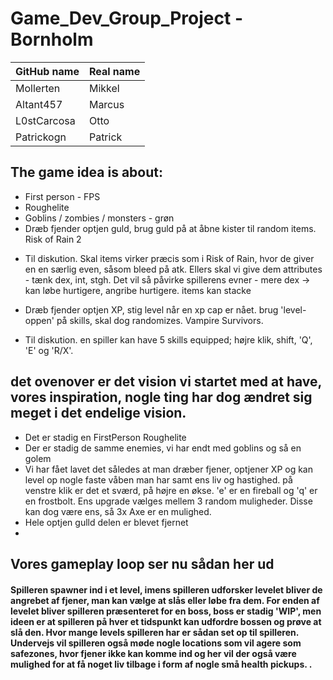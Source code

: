 # Game_Dev_Group_Project - Bornholm
| GitHub name | Real name |
| ----------- | --------- |
| Mollerten | Mikkel |
| Altant457 | Marcus |
| L0stCarcosa | Otto |
| Patrickogn | Patrick |

## The game idea is about: 
- First person - FPS
- Roughelite
- Goblins / zombies / monsters - grøn
- Dræb fjender optjen guld, brug guld på at åbne kister til random items. Risk of Rain 2 
* Til diskution. Skal items virker præcis som i Risk of Rain, hvor de giver en en særlig even, såsom bleed på atk. Ellers skal vi give dem attributes - tænk dex, int, stgh. Det vil så påvirke spillerens evner - mere dex -> kan løbe hurtigere, angribe hurtigere.  items kan stacke

- Dræb fjender optjen XP, stig level når en xp cap er nået. brug 'level-oppen' på skills, skal dog randomizes. Vampire Survivors.   
* Til diskution. en spiller kan have 5 skills equipped; højre klik, shift, 'Q', 'E' og 'R/X'. 

## det ovenover er det vision vi startet med at have, vores inspiration, nogle ting har dog ændret sig meget i det endelige vision. 
- Det er stadig en FirstPerson Roughelite
- Der er stadig de samme enemies, vi har endt med goblins og så en golem
- Vi har fået lavet det således at man dræber fjener, optjener XP og kan level op nogle faste våben man har samt ens liv og hastighed. på venstre klik er det et sværd, på højre en økse. 'e' er en fireball og 'q' er en frostbolt. Ens upgrade vælges mellem 3 random muligheder. Disse kan dog være ens, så 3x Axe er en mulighed. 
- Hele optjen gulld delen er blevet fjernet
- 

## Vores gameplay loop ser nu sådan her ud
#### Spilleren spawner ind i et level, imens spilleren udforsker levelet bliver de angrebet af fjener, man kan vælge at slås eller løbe fra dem. For enden af levelet bliver spilleren præsenteret for en boss, boss er stadig 'WIP', men ideen er at spilleren på hver et tidspunkt kan udfordre bossen og prøve at slå den. Hvor mange levels spilleren har er sådan set op til spilleren. Undervejs vil spilleren også møde nogle locations som vil agere som safezones, hvor fjener ikke kan komme ind og her vil der også være mulighed for at få noget liv tilbage i form af nogle små health pickups. .  
